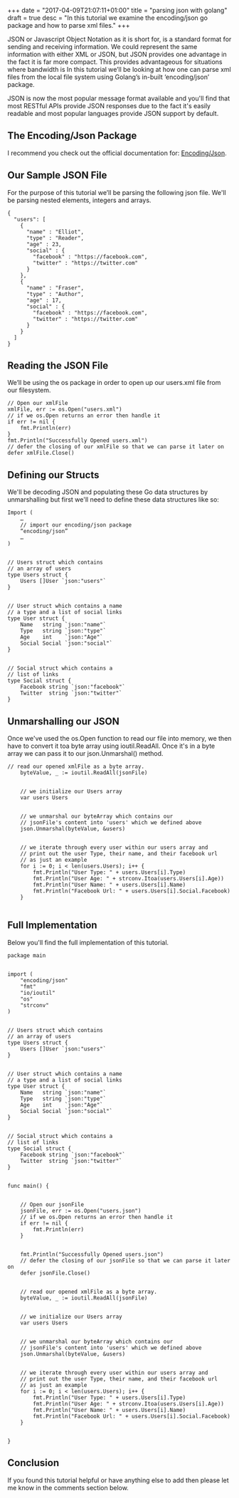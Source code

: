 +++
date = "2017-04-09T21:07:11+01:00"
title = "parsing json with golang"
draft = true
desc = "In this tutorial we examine the encoding/json go package and how to parse xml files."
+++

JSON or Javascript Object Notation as it is short for, is a standard format for sending and receiving information. We could represent the same information with either XML or JSON, but JSON provides one advantage in the fact it is far more compact. This provides advantageous for situations where bandwidth is 
In this tutorial we’ll be looking at how one can parse xml files from the local file system using Golang’s in-built ‘encoding/json’ package. 

JSON is now the most popular message format available and you'll find that most RESTful APIs provide JSON responses due to the fact it's easily readable and most popular languages provide JSON support by default.

## The Encoding/Json Package


I recommend you check out the official documentation for:  [Encoding/Json](https://golang.org/pkg/encoding/json/). 


## Our Sample JSON File


For the purpose of this tutorial we’ll be parsing the following json file. We'll be parsing nested elements, integers and arrays.  

~~~
{
  "users": [
    {
      "name" : "Elliot",
      "type" : "Reader",
      "age" : 23,
      "social" : {
        "facebook" : "https://facebook.com",
        "twitter" : "https://twitter.com"
      }
    },
    {
      "name" : "Fraser",
      "type" : "Author",
      "age" : 17,
      "social" : {
        "facebook" : "https://facebook.com",
        "twitter" : "https://twitter.com"
      }
    }
  ]
}
~~~


## Reading the JSON File


We’ll be using the os package in order to open up our users.xml file from our filesystem. 

~~~
// Open our xmlFile
xmlFile, err := os.Open("users.xml")
// if we os.Open returns an error then handle it
if err != nil {
	fmt.Println(err)
}
fmt.Println("Successfully Opened users.xml")
// defer the closing of our xmlFile so that we can parse it later on
defer xmlFile.Close()
~~~


## Defining our Structs

We'll be decoding JSON and populating these Go data structures by unmarshalling but first we'll need to define these data structures like so:

~~~
Import (
	…
	// import our encoding/json package
	“encoding/json”
	…
)


// Users struct which contains
// an array of users
type Users struct {
	Users []User `json:"users"`
}


// User struct which contains a name
// a type and a list of social links
type User struct {
	Name   string `json:"name"`
	Type   string `json:"type"`
	Age    int    `json:"Age"`
	Social Social `json:"social"`
}


// Social struct which contains a
// list of links
type Social struct {
	Facebook string `json:"facebook"`
	Twitter  string `json:"twitter"`
}
~~~


## Unmarshalling our JSON

Once we've used the os.Open function to read our file into memory, we then have to convert it toa byte array using ioutil.ReadAll. Once it's in a byte array we can pass it to our json.Unmarshal() method.

~~~
// read our opened xmlFile as a byte array.
	byteValue, _ := ioutil.ReadAll(jsonFile)


	// we initialize our Users array
	var users Users


	// we unmarshal our byteArray which contains our
	// jsonFile's content into 'users' which we defined above
	json.Unmarshal(byteValue, &users)


	// we iterate through every user within our users array and
	// print out the user Type, their name, and their facebook url
	// as just an example
	for i := 0; i < len(users.Users); i++ {
		fmt.Println("User Type: " + users.Users[i].Type)
		fmt.Println("User Age: " + strconv.Itoa(users.Users[i].Age))
		fmt.Println("User Name: " + users.Users[i].Name)
		fmt.Println("Facebook Url: " + users.Users[i].Social.Facebook)
	}


~~~


## Full Implementation

Below you'll find the full implementation of this tutorial.

~~~
package main


import (
	"encoding/json"
	"fmt"
	"io/ioutil"
	"os"
	"strconv"
)


// Users struct which contains
// an array of users
type Users struct {
	Users []User `json:"users"`
}


// User struct which contains a name
// a type and a list of social links
type User struct {
	Name   string `json:"name"`
	Type   string `json:"type"`
	Age    int    `json:"Age"`
	Social Social `json:"social"`
}


// Social struct which contains a
// list of links
type Social struct {
	Facebook string `json:"facebook"`
	Twitter  string `json:"twitter"`
}


func main() {


	// Open our jsonFile
	jsonFile, err := os.Open("users.json")
	// if we os.Open returns an error then handle it
	if err != nil {
		fmt.Println(err)
	}


	fmt.Println("Successfully Opened users.json")
	// defer the closing of our jsonFile so that we can parse it later on
	defer jsonFile.Close()


	// read our opened xmlFile as a byte array.
	byteValue, _ := ioutil.ReadAll(jsonFile)


	// we initialize our Users array
	var users Users


	// we unmarshal our byteArray which contains our
	// jsonFile's content into 'users' which we defined above
	json.Unmarshal(byteValue, &users)


	// we iterate through every user within our users array and
	// print out the user Type, their name, and their facebook url
	// as just an example
	for i := 0; i < len(users.Users); i++ {
		fmt.Println("User Type: " + users.Users[i].Type)
		fmt.Println("User Age: " + strconv.Itoa(users.Users[i].Age))
		fmt.Println("User Name: " + users.Users[i].Name)
		fmt.Println("Facebook Url: " + users.Users[i].Social.Facebook)
	}


}
~~~


## Conclusion


If you found this tutorial helpful or have anything else to add then please let me know in the comments section below.